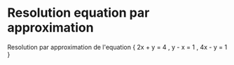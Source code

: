 # Resolution equation par approximation
Resolution par approximation de l'equation 
{
  2x + y = 4 ,
  y - x = 1 ,
  4x - y = 1
}
